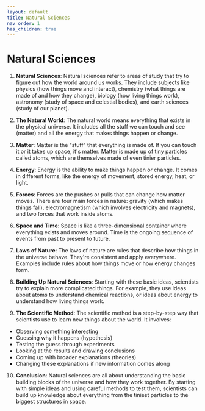 ```yaml
---
layout: default
title: Natural Sciences
nav_order: 1
has_children: true
---
```


# **Natural Sciences**

1. **Natural Sciences**: Natural sciences refer to areas of study that try to figure out how the world around us works. They include subjects like physics (how things move and interact), chemistry (what things are made of and how they change), biology (how living things work), astronomy (study of space and celestial bodies), and earth sciences (study of our planet).

2. **The Natural World**: The natural world means everything that exists in the physical universe. It includes all the stuff we can touch and see (matter) and all the energy that makes things happen or change.

3. **Matter**: Matter is the "stuff" that everything is made of. If you can touch it or it takes up space, it's matter. Matter is made up of tiny particles called atoms, which are themselves made of even tinier particles.

4. **Energy**: Energy is the ability to make things happen or change. It comes in different forms, like the energy of movement, stored energy, heat, or light.

5. **Forces**: Forces are the pushes or pulls that can change how matter moves. There are four main forces in nature: gravity (which makes things fall), electromagnetism (which involves electricity and magnets), and two forces that work inside atoms.

6. **Space and Time**: Space is like a three-dimensional container where everything exists and moves around. Time is the ongoing sequence of events from past to present to future.

7. **Laws of Nature**: The laws of nature are rules that describe how things in the universe behave. They're consistent and apply everywhere. Examples include rules about how things move or how energy changes form.

8. **Building Up Natural Sciences**: Starting with these basic ideas, scientists try to explain more complicated things. For example, they use ideas about atoms to understand chemical reactions, or ideas about energy to understand how living things work.

9. **The Scientific Method**: The scientific method is a step-by-step way that scientists use to learn new things about the world. It involves:
* Observing something interesting
* Guessing why it happens (hypothesis)
* Testing the guess through experiments
* Looking at the results and drawing conclusions
* Coming up with broader explanations (theories)
* Changing these explanations if new information comes along

10. **Conclusion**: Natural sciences are all about understanding the basic building blocks of the universe and how they work together. By starting with simple ideas and using careful methods to test them, scientists can build up knowledge about everything from the tiniest particles to the biggest structures in space.
